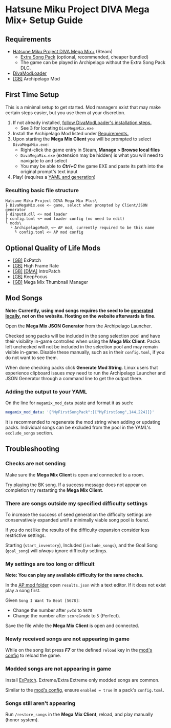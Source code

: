 # Hatsune Miku Project DIVA Mega Mix+ Setup Guide

## Requirements
- [Hatsune Miku Project DIVA Mega Mix+](https://store.steampowered.com/app/1761390/Hatsune_Miku_Project_DIVA_Mega_Mix/) (Steam)
  - [Extra Song Pack](https://store.steampowered.com/app/1887030/Hatsune_Miku_Project_DIVA_Mega_Mix_Extra_Song_Pack/) (optional, recommended, cheaper bundled)
  - The game can be played in Archipelago without the Extra Song Pack DLC.
- [DivaModLoader](https://github.com/blueskythlikesclouds/DivaModLoader?tab=readme-ov-file#installation)
- [[GB]](https://gamebanana.com/mods/514140) Archipelago Mod

## First Time Setup
This is a minimal setup to get started. Mod managers exist that may make certain steps easier, but you use them at your discretion.

1. If not already installed, [follow DivaModLoader's installation steps.](https://github.com/blueskythlikesclouds/DivaModLoader?tab=readme-ov-file#installation)
   - See 3 for locating `DivaMegaMix.exe`
2. Install the Archipelago Mod listed under [Requirements.](#requirements)
3. Upon starting the **Mega Mix Client** you will be prompted to select `DivaMegaMix.exe`:
   - Right-click the game entry in Steam, **Manage > Browse local files**
   - `DivaMegaMix.exe` (extension may be hidden) is what you will need to navigate to and select
   - You may be able to ***Ctrl+C*** the game EXE and paste its path into the original prompt's text input
4. Play! (requires a [YAML and generation](tutorial/Archipelago/setup_en))

### Resulting basic file structure
```
Hatsune Miku Project DIVA Mega Mix Plus\
├ DivaMegaMix.exe <─ game, select when prompted by Client/JSON generator
├ dinput8.dll <─ mod loader
├ config.toml <─ mod loader config (no need to edit)
└ mods\
  └ ArchipelagoMod\ <─ AP mod, currently required to be this name
    └ config.toml <─ AP mod config
```

## Optional Quality of Life Mods
- [[GB]](https://gamebanana.com/mods/388083) ExPatch
- [[GB]](https://gamebanana.com/mods/380955) High Frame Rate
- [[GB]](https://gamebanana.com/mods/449088) [[DMA]](https://divamodarchive.com/post/193) IntroPatch
- [[GB]](https://gamebanana.com/mods/427425) KeepFocus
- [[GB]](https://gamebanana.com/mods/414252) Mega Mix Thumbnail Manager

## Mod Songs
**Note: Currently, using mod songs requires the seed to be [generated locally](/tutorial/Archipelago/setup_en#generating-a-multiplayer-game), not on the website. Hosting on the website afterwards is fine.**

Open the **Mega Mix JSON Generator** from the Archipelago Launcher.

Checked song packs will be included in the song selection pool and have their visibility in-game controlled when using the **Mega Mix Client**. Packs left unchecked will not be included in the selection pool and may remain visible in-game. Disable these manually, such as in their `config.toml`, if you do not want to see them.

When done checking packs click **Generate Mod String**. Linux users that experience clipboard issues *may* need to run the Archipelago Launcher and JSON Generator through a command line to get the output there.

### Adding the output to your YAML
On the line for `megamix_mod_data` paste and format it as such:
```YAML
megamix_mod_data: '{"MyFirstSongPack":[["MyFirstSong",144,224]]}'
```

It is recommended to regenerate the mod string when adding or updating packs. Individual songs can be excluded from the pool in the YAML's `exclude_songs` section.

## Troubleshooting

### Checks are not sending
Make sure the **Mega Mix Client** is open and connected to a room.

Try playing the BK song. If a success message does not appear on completion try restarting the **Mega Mix Client**.

### There are songs outside my specified difficulty settings
To increase the success of seed generation the difficulty settings are conservatively expanded *until* a minimally viable song pool is found.

If you do not like the results of the difficulty expansion consider less restrictive settings.

Starting (`start_inventory`), Included (`include_songs`), and the Goal Song (`goal_song`) will *always* ignore difficulty settings.

### My settings are too long or difficult
**Note: You can play any available difficulty for the same checks.**

In the [AP mod folder](#Resulting-basic-file-structure) open `results.json` with a text editor. If it does not exist play a song first.

Given `Song I Want To Beat [5678]`:
- Change the number after `pvId` to `5678` 
- Change the number after `scoreGrade` to `5` (Perfect).

Save the file while the **Mega Mix Client** is open and connected.

### Newly received songs are not appearing in game
While on the song list press ***F7*** or the defined `reload` key in the [mod's config](#Resulting-basic-file-structure) to reload the game. 

### Modded songs are not appearing in game
Install [ExPatch](#Optional-Quality-of-Life-Mods). Extreme/Extra Extreme only modded songs are common.

Similar to the [mod's config](#Resulting-basic-file-structure), ensure `enabled = true` in a pack's `config.toml`.

### Songs still aren't appearing
Run `/restore_songs` in the **Mega Mix Client**, reload, and play manually (honor system).
